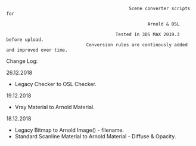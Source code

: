                           
                          
                                                  Scene converter scripts for
                                                           
                                                         Arnold & OSL

                                             Tested in 3DS MAX 2019.3 before upload.
                                  Conversion rules are continously added and improved over time.

Change Log:

26.12.2018

- Legacy Checker to OSL Checker.

19.12.2018

- Vray Material to Arnold Material.

18.12.2018

- Legacy Bitmap to Arnold Image() - filename.
- Standard Scanline Material to Arnold Material - Diffuse & Opacity.

